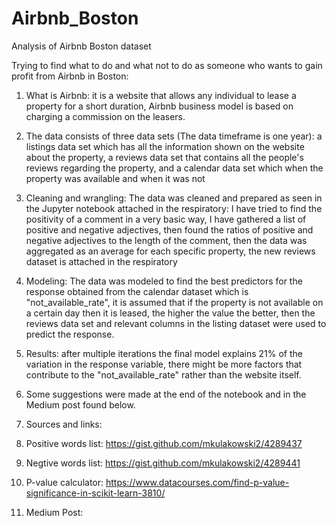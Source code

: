 # Airbnb_Boston
Analysis of Airbnb Boston dataset

Trying to find what to do and what not to do as someone who wants to gain profit from Airbnb in Boston:

1) What is Airbnb: it is a website that allows any individual to lease a property for a short duration, Airbnb business model is based on charging a commission on the leasers.

2) The data consists of three data sets (The data timeframe is one year): a listings data set which has all the information shown on the website about the property, a reviews data set that contains all the people's reviews regarding the property, and a calendar data set which when the property was available and when it was not

3) Cleaning and wrangling: The data was cleaned and prepared as seen in the Jupyter notebook attached in the respiratory: I have tried to find the positivity of a comment in a very basic way, I have gathered a list of positive and negative adjectives, then found the ratios of positive and negative adjectives to the length of the comment, then the data was aggregated as an average for each specific property, the new reviews dataset is attached in the respiratory

4) Modeling: The data was modeled to find the best predictors for the response obtained from the calendar dataset which is "not_available_rate", it is assumed that if the property is not available on a certain day then it is leased, the higher the value the better, then the reviews data set and relevant columns in the listing dataset were used to predict the response.

5) Results: after multiple iterations the final model explains 21% of the variation in the response variable, there might be more factors that contribute to the "not_available_rate" rather than the website itself.

6) Some suggestions were made at the end of the notebook and in the Medium post found below.

7) Sources and links:

1) Positive words list: https://gist.github.com/mkulakowski2/4289437
2) Negtive words list: https://gist.github.com/mkulakowski2/4289441
3) P-value calculator: https://www.datacourses.com/find-p-value-significance-in-scikit-learn-3810/
4) Medium Post: 
